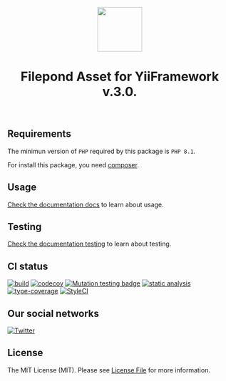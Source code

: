 <p align="center">
    <a href="https://github.com/yii-tools/filepond-asset" target="_blank">
        <img src="https://avatars.githubusercontent.com/u/121752654?s=200&v=4" height="100px">
    </a>
    <h1 align="center">Filepond Asset for YiiFramework v.3.0.</h1>
    <br>
</p>

## Requirements

The minimun version of `PHP` required by this package is `PHP 8.1`.

For install this package, you need [composer](https://getcomposer.org/).

## Usage

[Check the documentation docs](/docs/README.md) to learn about usage.

## Testing

[Check the documentation testing](/docs/testing.md) to learn about testing.

## CI status

[![build](https://github.com/yii-tools/filepond-asset/actions/workflows/build.yml/badge.svg)](https://github.com/yii-tools/filepond-asset/actions/workflows/build.yml)
[![codecov](https://codecov.io/gh/yii-tools/filepond-asset/branch/main/graph/badge.svg?token=MF0XUGVLYC)](https://codecov.io/gh/yii-tools/filepond-asset)
[![Mutation testing badge](https://img.shields.io/endpoint?style=flat&url=https%3A%2F%2Fbadge-api.stryker-mutator.io%2Fgithub.com%2Fyii-tools%2Ffilepond-asset%2Fmain)](https://dashboard.stryker-mutator.io/reports/github.com/yii-tools/filepond-asset/main)
[![static analysis](https://github.com/yii-tools/filepond-asset/actions/workflows/static.yml/badge.svg)](https://github.com/yii-tools/filepond-asset/actions/workflows/static.yml)
[![type-coverage](https://shepherd.dev/github/yii-tools/filepond-asset/coverage.svg)](https://shepherd.dev/github/yii-tools/filepond-asset)
[![StyleCI](https://github.styleci.io/repos/661366645/shield?branch=main)](https://github.styleci.io/repos/661366645?branch=main)

## Our social networks

[![Twitter](https://img.shields.io/badge/twitter-follow-1DA1F2?logo=twitter&logoColor=1DA1F2&labelColor=555555?style=flat)](https://twitter.com/Terabytesoftw)

## License

The MIT License (MIT). Please see [License File](LICENSE.md) for more information.
